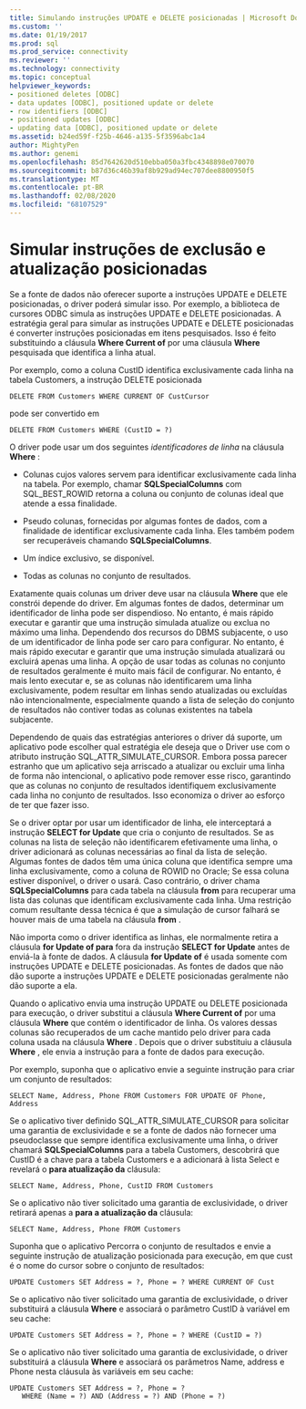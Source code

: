 ```yaml
---
title: Simulando instruções UPDATE e DELETE posicionadas | Microsoft Docs
ms.custom: ''
ms.date: 01/19/2017
ms.prod: sql
ms.prod_service: connectivity
ms.reviewer: ''
ms.technology: connectivity
ms.topic: conceptual
helpviewer_keywords:
- positioned deletes [ODBC]
- data updates [ODBC], positioned update or delete
- row identifiers [ODBC]
- positioned updates [ODBC]
- updating data [ODBC], positioned update or delete
ms.assetid: b24ed59f-f25b-4646-a135-5f3596abc1a4
author: MightyPen
ms.author: genemi
ms.openlocfilehash: 85d7642620d510ebba050a3fbc4348898e070070
ms.sourcegitcommit: b87d36c46b39af8b929ad94ec707dee8800950f5
ms.translationtype: MT
ms.contentlocale: pt-BR
ms.lasthandoff: 02/08/2020
ms.locfileid: "68107529"
---
```

# <a name="simulating-positioned-update-and-delete-statements"></a>Simular instruções de exclusão e atualização posicionadas
Se a fonte de dados não oferecer suporte a instruções UPDATE e DELETE posicionadas, o driver poderá simular isso. Por exemplo, a biblioteca de cursores ODBC simula as instruções UPDATE e DELETE posicionadas. A estratégia geral para simular as instruções UPDATE e DELETE posicionadas é converter instruções posicionadas em itens pesquisados. Isso é feito substituindo a cláusula **Where Current of** por uma cláusula **Where** pesquisada que identifica a linha atual.  
  
 Por exemplo, como a coluna CustID identifica exclusivamente cada linha na tabela Customers, a instrução DELETE posicionada  
  
```  
DELETE FROM Customers WHERE CURRENT OF CustCursor  
```  
  
 pode ser convertido em  
  
```  
DELETE FROM Customers WHERE (CustID = ?)  
```  
  
 O driver pode usar um dos seguintes *identificadores de linha* na cláusula **Where** :  
  
-   Colunas cujos valores servem para identificar exclusivamente cada linha na tabela. Por exemplo, chamar **SQLSpecialColumns** com SQL_BEST_ROWID retorna a coluna ou conjunto de colunas ideal que atende a essa finalidade.  
  
-   Pseudo colunas, fornecidas por algumas fontes de dados, com a finalidade de identificar exclusivamente cada linha. Eles também podem ser recuperáveis chamando **SQLSpecialColumns**.  
  
-   Um índice exclusivo, se disponível.  
  
-   Todas as colunas no conjunto de resultados.  
  
 Exatamente quais colunas um driver deve usar na cláusula **Where** que ele constrói depende do driver. Em algumas fontes de dados, determinar um identificador de linha pode ser dispendioso. No entanto, é mais rápido executar e garantir que uma instrução simulada atualize ou exclua no máximo uma linha. Dependendo dos recursos do DBMS subjacente, o uso de um identificador de linha pode ser caro para configurar. No entanto, é mais rápido executar e garantir que uma instrução simulada atualizará ou excluirá apenas uma linha. A opção de usar todas as colunas no conjunto de resultados geralmente é muito mais fácil de configurar. No entanto, é mais lento executar e, se as colunas não identificarem uma linha exclusivamente, podem resultar em linhas sendo atualizadas ou excluídas não intencionalmente, especialmente quando a lista de seleção do conjunto de resultados não contiver todas as colunas existentes na tabela subjacente.  
  
 Dependendo de quais das estratégias anteriores o driver dá suporte, um aplicativo pode escolher qual estratégia ele deseja que o Driver use com o atributo instrução SQL_ATTR_SIMULATE_CURSOR. Embora possa parecer estranho que um aplicativo seja arriscado a atualizar ou excluir uma linha de forma não intencional, o aplicativo pode remover esse risco, garantindo que as colunas no conjunto de resultados identifiquem exclusivamente cada linha no conjunto de resultados. Isso economiza o driver ao esforço de ter que fazer isso.  
  
 Se o driver optar por usar um identificador de linha, ele interceptará a instrução **SELECT for Update** que cria o conjunto de resultados. Se as colunas na lista de seleção não identificarem efetivamente uma linha, o driver adicionará as colunas necessárias ao final da lista de seleção. Algumas fontes de dados têm uma única coluna que identifica sempre uma linha exclusivamente, como a coluna de ROWID no Oracle; Se essa coluna estiver disponível, o driver o usará. Caso contrário, o driver chama **SQLSpecialColumns** para cada tabela na cláusula **from** para recuperar uma lista das colunas que identificam exclusivamente cada linha. Uma restrição comum resultante dessa técnica é que a simulação de cursor falhará se houver mais de uma tabela na cláusula **from** .  
  
 Não importa como o driver identifica as linhas, ele normalmente retira a cláusula **for Update of para** fora da instrução **SELECT for Update** antes de enviá-la à fonte de dados. A cláusula **for Update of** é usada somente com instruções UPDATE e DELETE posicionadas. As fontes de dados que não dão suporte a instruções UPDATE e DELETE posicionadas geralmente não dão suporte a ela.  
  
 Quando o aplicativo envia uma instrução UPDATE ou DELETE posicionada para execução, o driver substitui a cláusula **Where Current of** por uma cláusula **Where** que contém o identificador de linha. Os valores dessas colunas são recuperados de um cache mantido pelo driver para cada coluna usada na cláusula **Where** . Depois que o driver substituiu a cláusula **Where** , ele envia a instrução para a fonte de dados para execução.  
  
 Por exemplo, suponha que o aplicativo envie a seguinte instrução para criar um conjunto de resultados:  
  
```  
SELECT Name, Address, Phone FROM Customers FOR UPDATE OF Phone, Address  
```  
  
 Se o aplicativo tiver definido SQL_ATTR_SIMULATE_CURSOR para solicitar uma garantia de exclusividade e se a fonte de dados não fornecer uma pseudoclasse que sempre identifica exclusivamente uma linha, o driver chamará **SQLSpecialColumns** para a tabela Customers, descobrirá que CustID é a chave para a tabela Customers e a adicionará à lista Select e revelará o **para atualização da** cláusula:  
  
```  
SELECT Name, Address, Phone, CustID FROM Customers  
```  
  
 Se o aplicativo não tiver solicitado uma garantia de exclusividade, o driver retirará apenas a **para a atualização da** cláusula:  
  
```  
SELECT Name, Address, Phone FROM Customers  
```  
  
 Suponha que o aplicativo Percorra o conjunto de resultados e envie a seguinte instrução de atualização posicionada para execução, em que cust é o nome do cursor sobre o conjunto de resultados:  
  
```  
UPDATE Customers SET Address = ?, Phone = ? WHERE CURRENT OF Cust  
```  
  
 Se o aplicativo não tiver solicitado uma garantia de exclusividade, o driver substituirá a cláusula **Where** e associará o parâmetro CustID à variável em seu cache:  
  
```  
UPDATE Customers SET Address = ?, Phone = ? WHERE (CustID = ?)  
```  
  
 Se o aplicativo não tiver solicitado uma garantia de exclusividade, o driver substituirá a cláusula **Where** e associará os parâmetros Name, address e Phone nesta cláusula às variáveis em seu cache:  
  
```  
UPDATE Customers SET Address = ?, Phone = ?  
   WHERE (Name = ?) AND (Address = ?) AND (Phone = ?)  
```
